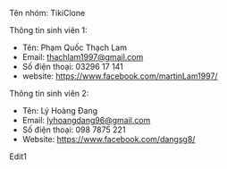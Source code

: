 ﻿Tên nhóm: TikiClone

Thông tin sinh viên 1:
- Tên: Phạm Quốc Thạch Lam
- Email: thachlam1997@gmail.com
- Số điện thoại: 03296 17 141
- website: https://www.facebook.com/martinLam1997/

Thông tin sinh viên 2:
- Tên: Lý Hoàng Đang	
- Email: lyhoangdang96@gmail.com 
- Số điện thoại: 098 7875 221
- Website: https://www.facebook.com/dangsg8/

Edit1
